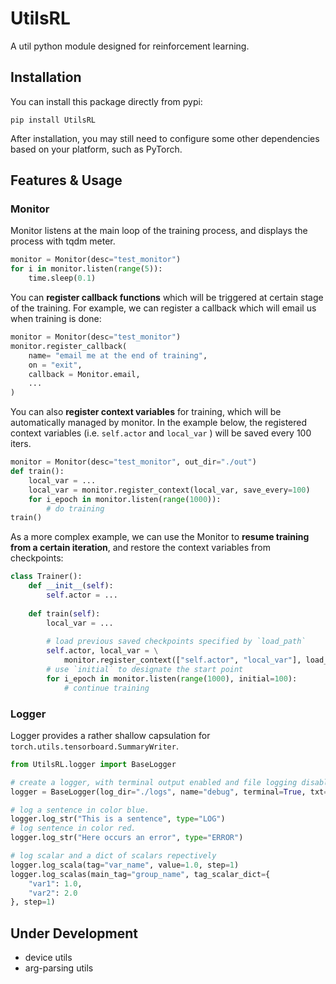 # UtilsRL
A util python module designed for reinforcement learning. 

## Installation
You can install this package directly from pypi:
```shell
pip install UtilsRL
```
After installation, you may still need to configure some other dependencies based on your platform, such as PyTorch.

## Features & Usage
### Monitor
Monitor listens at the main loop of the training process, and displays the process with tqdm meter. 
```python
monitor = Monitor(desc="test_monitor")
for i in monitor.listen(range(5)):
    time.sleep(0.1)
```
You can **register callback functions** which will be triggered at certain stage of the training. For example, we can register a callback which will email us when training is done: 
```python
monitor = Monitor(desc="test_monitor")
monitor.register_callback(
    name= "email me at the end of training", 
    on = "exit", 
    callback = Monitor.email, 
    ...
)
```
You can also **register context variables** for training, which will be automatically managed by monitor. In the example below, the registered context variables (i.e. `self.actor` and `local_var` ) will be saved every 100 iters.
```python
monitor = Monitor(desc="test_monitor", out_dir="./out")
def train():
    local_var = ...
    local_var = monitor.register_context(local_var, save_every=100)
    for i_epoch in monitor.listen(range(1000)):
        # do training
train()
```


As a more complex example, we can use the Monitor to **resume training from a certain iteration**, and restore the context variables from checkpoints:
```python
class Trainer():
    def __init__(self):
        self.actor = ...
    
    def train(self):
        local_var = ...
        
        # load previous saved checkpoints specified by `load_path`
        self.actor, local_var = \
            monitor.register_context(["self.actor", "local_var"], load_path="/path/to/checkpoint/dir").values()
        # use `initial` to designate the start point
        for i_epoch in monitor.listen(range(1000), initial=100):
            # continue training
```

### Logger
Logger provides a rather shallow capsulation for `torch.utils.tensorboard.SummaryWriter`. 

```python
from UtilsRL.logger import BaseLogger

# create a logger, with terminal output enabled and file logging disabled
logger = BaseLogger(log_dir="./logs", name="debug", terminal=True, txt=False) 

# log a sentence in color blue.
logger.log_str("This is a sentence", type="LOG")
# log sentence in color red. 
logger.log_str("Here occurs an error", type="ERROR") 

# log scalar and a dict of scalars repectively
logger.log_scala(tag="var_name", value=1.0, step=1)
logger.log_scalas(main_tag="group_name", tag_scalar_dict={
    "var1": 1.0, 
    "var2": 2.0
}, step=1)
```

## Under Development
+ device utils
+ arg-parsing utils